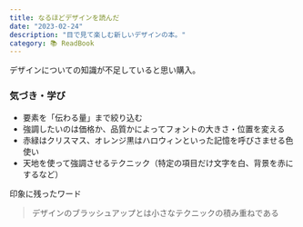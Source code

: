 ```yaml
---
title: なるほどデザインを読んだ
date: "2023-02-24"
description: "目で見て楽しむ新しいデザインの本。"
category: 📚 ReadBook
---
```


デザインについての知識が不足していると思い購入。

### 気づき・学び

- 要素を「伝わる量」まで絞り込む
- 強調したいのは価格か、品質かによってフォントの大きさ・位置を変える
- 赤緑はクリスマス、オレンジ黒はハロウィンといった記憶を呼びさませる色使い
- 天地を使って強調させるテクニック（特定の項目だけ文字を白、背景を赤にするなど）

印象に残ったワード

> デザインのブラッシュアップとは小さなテクニックの積み重ねである
